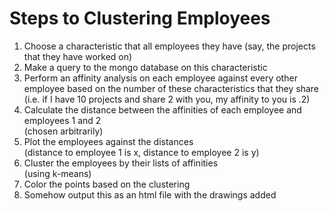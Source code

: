 # Steps to Clustering Employees

1. Choose a characteristic that all employees they have (say, the projects that
they have worked on)
2. Make a query to the mongo database on this characteristic
3. Perform an affinity analysis on each employee against every other employee
based on the number of these characteristics that they share  
(i.e. if I have 10 projects and share 2 with you, my affinity to you is .2)
4. Calculate the distance between the affinities of each employee and employees
1 and 2  
(chosen arbitrarily)
5. Plot the employees against the distances  
(distance to employee 1 is x, distance to employee 2 is y)
6. Cluster the employees by their lists of affinities  
(using k-means)
7. Color the points based on the clustering
8. Somehow output this as an html file with the drawings added

